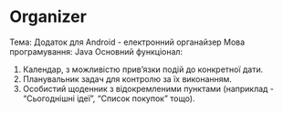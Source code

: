 # Organizer
Тема: Додаток для Android - електронний органайзер
Мова програмування: Java
Основний функціонал:
1. Календар, з можливістю прив’язки подій до конкретної дати.
2. Планувальник задач для контролю за їх виконанням.
3. Особистий щоденник з відокремленими пунктами (наприклад - “Сьогоднішні ідеї”, “Список покупок” тощо).
